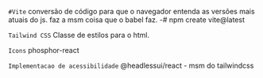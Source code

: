 `#Vite`
conversão de código para que o navegador entenda as versões mais atuais do js.
faz a msm coisa que o babel faz.
-# npm create vite@latest

`Tailwind CSS`
Classe de estilos para o html.

`Icons`
phosphor-react

`Implementacao de acessibilidade`
@headlessui/react - msm do tailwindcss
